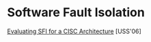 # Software Fault Isolation

[Evaluating SFI for a CISC Architecture](http://groups.csail.mit.edu/pag/pubs/pittsfield-usenix2006.pdf) [USS'06]
